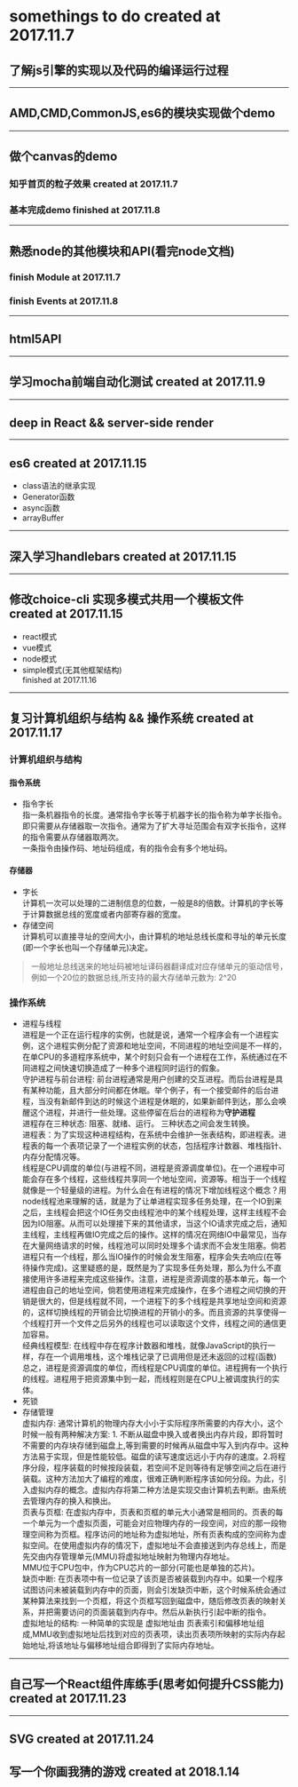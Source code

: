 # somethings to do created at 2017.11.7
## 了解js引擎的实现以及代码的编译运行过程
---
## AMD,CMD,CommonJS,es6的模块实现做个demo
---
## 做个canvas的demo  
### 知乎首页的粒子效果 created at 2017.11.7 
### 基本完成demo finished at 2017.11.8
---
## 熟悉node的其他模块和API(看完node文档)
### finish **Module** at 2017.11.7
### finish **Events** at 2017.11.8
---
## html5API
---
## 学习mocha前端自动化测试 created at 2017.11.9
---
## deep in React && server-side render
---
## es6 created at 2017.11.15 
- class语法的继承实现
- Generator函数  
- async函数
- arrayBuffer
---
## 深入学习handlebars created at 2017.11.15
---
## 修改choice-cli 实现多模式共用一个模板文件 created at 2017.11.15
- react模式
- vue模式
- node模式
- simple模式(无其他框架结构)  
finished at 2017.11.16
---
## 复习计算机组织与结构 && 操作系统 created at 2017.11.17
### 计算机组织与结构
#### 指令系统
- 指令字长  
指一条机器指令的长度。通常指令字长等于机器字长的指令称为单字长指令。即只需要从存储器取一次指令。通常为了扩大寻址范围会有双字长指令，这样的指令需要从存储器取两次。  
一条指令由操作码、地址码组成，有的指令会有多个地址码。  
#### 存储器
- 字长  
计算机一次可以处理的二进制信息的位数，一般是8的倍数。计算机的字长等于计算数据总线的宽度或者内部寄存器的宽度。
- 存储空间  
计算机可以直接寻址的空间大小，由计算机的地址总线长度和寻址的单元长度(即一个字长也叫一个存储单元)决定。
> 一般地址总线送来的地址码被地址译码器翻译成对应存储单元的驱动信号，例如一个20位的数据总线,所支持的最大存储单元数为: 2^20  

### 操作系统
- 进程与线程  
进程是一个正在运行程序的实例，也就是说，通常一个程序会有一个进程实例，这个进程实例分配了资源和地址空间，不同进程的地址空间是不一样的，在单CPU的多道程序系统中，某个时刻只会有一个进程在工作，系统通过在不同进程之间快速切换造成了一种多个进程同时运行的假象。  
守护进程与前台进程: 前台进程通常是用户创建的交互进程。而后台进程是具有某种功能，且大部分时间都在休眠。举个例子，有一个接受邮件的后台进程，当没有新邮件到达的时候这个进程是休眠的，如果新邮件到达，那么会唤醒这个进程，并进行一些处理。这些停留在后台的进程称为**守护进程**  
进程存在三种状态: 阻塞、就绪、运行。 三种状态之间会发生转换。   
进程表：为了实现这种进程结构，在系统中会维护一张表结构，即进程表。进程表的每一个表项记录了一个进程实例的状态，包括程序计数器、堆栈指针、内存分配情况等。  
线程是CPU调度的单位(与进程不同，进程是资源调度单位)。在一个进程中可能会存在多个线程，这些线程共享同一个地址空间，资源等。相当于一个线程就像是一个轻量级的进程。为什么会在有进程的情况下增加线程这个概念？用node线程池来理解的话，就是为了让单进程实现多任务处理，在一个IO到来之后，主线程会把这个IO任务交由线程池中的某个线程处理，这样主线程不会因为IO阻塞。从而可以处理接下来的其他请求，当这个IO请求完成之后，通知主线程，主线程再做IO完成之后的操作。这样的情况在网络IO中最常见，当存在大量网络请求的时候，线程池可以同时处理多个请求而不会发生阻塞。倘若进程只有一个线程，那么当IO操作的时候会发生阻塞，程序会失去响应(在等待操作完成)。这里疑惑的是，既然是为了实现多任务处理，那么为什么不直接使用许多进程来完成这些操作。注意，进程是资源调度的基本单元，每一个进程由自己的地址空间，倘若使用进程来完成操作，在多个进程之间切换的开销是很大的，但是线程就不同，一个进程下的多个线程是共享地址空间和资源的，这样切换线程的开销会比切换进程的开销小的多。而且资源的共享使得一个线程打开一个文件之后另外的线程也可以读取这个文件，线程之间的通信更加容易。  
经典线程模型: 在线程中存在程序计数器和堆栈，就像JavaScript的执行一样，存在一个调用堆栈，这个堆栈记录了已调用但是还未返回的过程(函数)  
总之，进程是资源调度的单位，而线程是CPU调度的单位。进程拥有一个执行的线程。进程用于把资源集中到一起，而线程则是在CPU上被调度执行的实体。
- 死锁
- 存储管理  
虚拟内存: 通常计算机的物理内存大小小于实际程序所需要的内存大小，这个时候一般有两种解决方案: 1. 不断从磁盘中换入或者换出内存片段，即将暂时不需要的内存块存储到磁盘上,等到需要的时候再从磁盘中写入到内存中。这种方法易于实现，但是性能较低。磁盘的读写速度远远小于内存的速度。2.将程序分段，程序装载的时候按段装载，若空间不足则等待有足够空间之后在进行装载。这种方法加大了编程的难度，很难正确判断程序该如何分段。为此，引入虚拟内存的概念。虚拟内存将第二种方法是实现交由计算机去判断。由系统去管理内存的换入和换出。  
页表与页框: 在虚拟内存中，页表和页框的单元大小通常是相同的。页表的每一个单元为一个虚拟页面，可能会对应物理内存的一段空间，对应的那一段物理空间称为页框。程序访问的地址称为虚拟地址，所有页表构成的空间称为虚拟空间。在使用虚拟内存的情况下，虚拟地址不会直接送到内存总线上，而是先交由内存管理单元(MMU)将虚拟地址映射为物理内存地址。  
MMU位于CPU包中，作为CPU芯片的一部分(可能也是单独的芯片)。  
缺页中断: 在页表项中有一位记录了该页是否被装载到内存中。如果一个程序试图访问未被装载到内存中的页面，则会引发缺页中断，这个时候系统会通过某种算法来找到一个页框，将这个页框写回到磁盘中，随后修改页表的映射关系，并把需要访问的页面装载到内存中。然后从新执行引起中断的指令。  
虚拟地址的结构: 一种简单的实现是 虚拟地址由 页表索引和偏移地址组成,MMU收到虚拟地址后找到对应的页表项，读出页表项所映射的实际内存起始地址,将该地址与偏移地址组合即得到了实际内存地址。  

---
## 自己写一个React组件库练手(思考如何提升CSS能力) created at 2017.11.23  
---
## SVG created at 2017.11.24
## 写一个你画我猜的游戏  created at 2018.1.14
